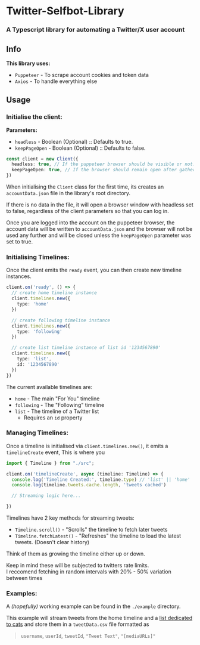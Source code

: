 # Twitter-Selfbot-Library
### A Typescript library for automating a Twitter/X user account

## Info
**This library uses:**
- `Puppeteer` - To scrape account cookies and token data
- `Axios` - To handle everything else

## Usage
### Initialise the client:
**Parameters:**
- `headless` - Boolean (Optional) :: Defaults to true.
- `keepPageOpen` - Boolean (Optional) :: Defaults to false.
```ts
const client = new Client({
  headless: true, // If the puppeteer browser should be visible or not.
  keepPageOpen: true, // If the browser should remain open after gathering the account data.
})
```
When initialising the `Client` class for the first time, its creates an `accountData.json` file in the library's root directory.

If there is no data in the file, it will open a browser window with headless set to false, regardless of the client parameters so that you can log in.

Once you are logged into the account on the puppeteer browser, the account data will be written to `accountData.json` and the browser will not be used any further and will be closed unless the `keepPageOpen` parameter was set to true.

### Initialising Timelines:
Once the client emits the `ready` event, you can then create new timeline instances.
```ts
client.on('ready', () => {
  // create home timeline instance
  client.timelines.new({
    type: 'home'
  })

  // create following timeline instance
  client.timelines.new({
    type: 'following'
  })

  // create list timeline instance of list id '1234567890'
  client.timelines.new({
    type: 'list',
    id: '1234567890'
  })
})
```
The current available timelines are:
- `home` - The main "For You" timeline
- `following` - The "Following" timeline
- `list` - The timeline of a Twitter list
  - Requires an `id` property

### Managing Timelines:
Once a timeline is initialised via `client.timelines.new()`, it emits a `timelineCreate` event, This is where you 
```ts
import { Timeline } from "./src";

client.on('timelineCreate', async (timeline: Timeline) => {
  console.log('Timeline Created:', timeline.type) // 'list' || 'home' || 'following'
  console.log(timeline.tweets.cache.length, 'tweets cached')

  // Streaming logic here...

})
```
Timelines have 2 key methods for streaming tweets:
- `Timeline.scroll()` - "Scrolls" the timeline to fetch later tweets
- `Timeline.fetchLatest()` - "Refreshes" the timeline to load the latest tweets. (Doesn't clear history)

Think of them as growing the timeline either up or down.

Keep in mind these will be subjected to twitters rate limits.  
I reccomend fetching in random intervals with 20% - 50% variation between times

### Examples:
A *(hopefully)* working example can be found in the `./example` directory.

This example will stream tweets from the home timeline and a [list dedicated to cats](https://x.com/i/lists/1239948255787732993) and store them in a `tweetData.csv` file formatted as  
> `username`, `userId`, `tweetId`, `"Tweet Text"`, `"[mediaURLs]"`
